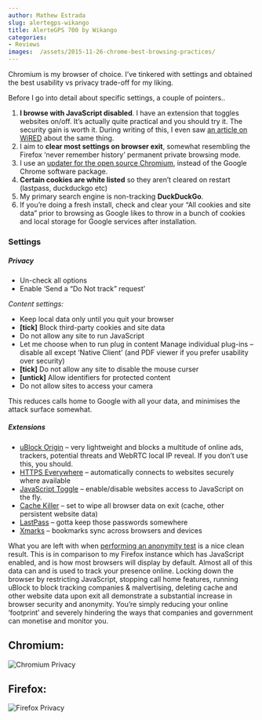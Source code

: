 ```yaml
---
author: Mathew Estrada
slug: alertegps-wikango
title: AlerteGPS 700 by Wikango
categories:
- Reviews
images:  /assets/2015-11-26-chrome-best-browsing-practices/
---
```

Chromium is my browser of choice. I’ve tinkered with settings and obtained the best usability vs privacy trade-off for my liking.

Before I go into detail about specific settings, a couple of pointers..

1. **I browse with JavaScript disabled**. I have an extension that toggles websites on/off. It’s actually quite practical and you should try it. The security gain is worth it. During writing of this, I even saw [an article on WiRED](http://www.wired.com/2015/11/i-turned-off-javascript-for-a-whole-week-and-it-was-glorious/) about the same thing.
2. I aim to **clear most settings on browser exit**, somewhat resembling the Firefox ‘never remember history’ permanent private browsing mode.
3. I use an [updater for the open source Chromium](http://chromium.woolyss.com/download/), instead of the Google Chrome software package.
4. **Certain cookies are white listed** so they aren’t cleared on restart (lastpass, duckduckgo etc)
5. My primary search engine is non-tracking **DuckDuckGo**.
6. If you’re doing a fresh install, check and clear your “All cookies and site data” prior to browsing as Google likes to throw in a bunch of cookies and local storage for Google services after installation.

### Settings

##### Privacy

- Un-check all options
- Enable ‘Send a “Do Not track” request’

*Content settings:*

- Keep local data only until you quit your browser
- **[tick]** Block third-party cookies and site data
- Do not allow any site to run JavaScript
- Let me choose when to run plug in content
  Manage individual plug-ins – disable all except ‘Native Client’ (and PDF viewer if you prefer usability over security)
- **[tick]** Do not allow any site to disable the mouse curser
- **[untick]** Allow identifiers for protected content
- Do not allow sites to access your camera

This reduces calls home to Google with all your data, and minimises the attack surface somewhat.



##### Extensions

- [uBlock Origin](https://chrome.google.com/webstore/detail/ublock-origin/cjpalhdlnbpafiamejdnhcphjbkeiagm) – very lightweight and blocks a multitude of online ads, trackers, potential threats and WebRTC local IP reveal. If you don’t use this, you should.
- [HTTPS Everywhere](https://chrome.google.com/webstore/detail/https-everywhere/gcbommkclmclpchllfjekcdonpmejbdp) – automatically connects to websites securely where available
- [JavaScript Toggle](https://chrome.google.com/webstore/detail/quick-javascript-switcher/geddoclleiomckbhadiaipdggiiccfje) – enable/disable websites access to JavaScript on the fly.
- [Cache Killer](https://chrome.google.com/webstore/detail/cache-killer/jpfbieopdmepaolggioebjmedmclkbap) – set to wipe all browser data on exit (cache, other persistent website data)
- [LastPass](https://chrome.google.com/webstore/detail/lastpass-free-password-ma/hdokiejnpimakedhajhdlcegeplioahd) – gotta keep those passwords somewhere
- [Xmarks](https://chrome.google.com/webstore/detail/xmarks-bookmark-sync/ajpgkpeckebdhofmmjfgcjjiiejpodla) – bookmarks sync across browsers and devices



What you are left with when [performing an anonymity test](http://ip-check.info/) is a nice clean result. This is in comparison to my Firefox instance which has JavaScript enabled, and is how most browsers will display by default. Almost all of this data can and is used to track your presence online. Locking down the browser by restricting JavaScript, stopping call home features, running uBlock to block tracking companies & malvertising, deleting cache and other website data upon exit all demonstrate a substantial increase in browser security and anonymity. You’re simply reducing your online ‘footprint’ and severely hindering the ways that companies and government can monetise and monitor you.

 

## **Chromium:**

![Chromium Privacy]({{page.images}}Chromium.png)

## **Firefox:**

![Firefox Privacy]({{page.images}}Firefox.png)

 